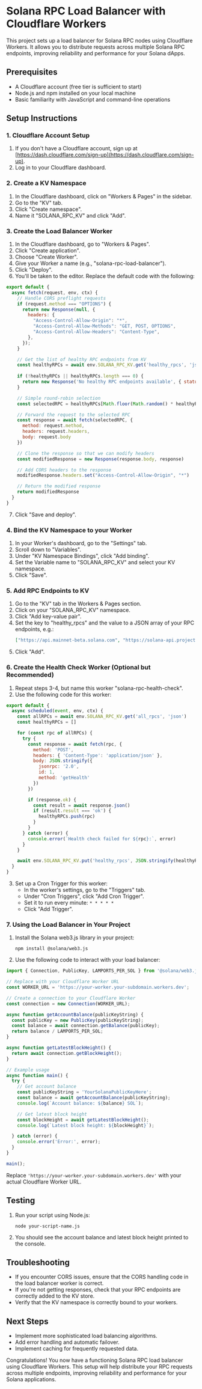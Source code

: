 # Solana RPC Load Balancer with Cloudflare Workers

This project sets up a load balancer for Solana RPC nodes using Cloudflare Workers. It allows you to distribute requests across multiple Solana RPC endpoints, improving reliability and performance for your Solana dApps.

## Prerequisites

- A Cloudflare account (free tier is sufficient to start)
- Node.js and npm installed on your local machine
- Basic familiarity with JavaScript and command-line operations

## Setup Instructions

### 1. Cloudflare Account Setup

1. If you don't have a Cloudflare account, sign up at [https://dash.cloudflare.com/sign-up](https://dash.cloudflare.com/sign-up).
2. Log in to your Cloudflare dashboard.

### 2. Create a KV Namespace

1. In the Cloudflare dashboard, click on "Workers & Pages" in the sidebar.
2. Go to the "KV" tab.
3. Click "Create namespace".
4. Name it "SOLANA_RPC_KV" and click "Add".

### 3. Create the Load Balancer Worker

1. In the Cloudflare dashboard, go to "Workers & Pages".
2. Click "Create application".
3. Choose "Create Worker".
4. Give your Worker a name (e.g., "solana-rpc-load-balancer").
5. Click "Deploy".
6. You'll be taken to the editor. Replace the default code with the following:

```javascript
export default {
  async fetch(request, env, ctx) {
    // Handle CORS preflight requests
    if (request.method === "OPTIONS") {
      return new Response(null, {
        headers: {
          "Access-Control-Allow-Origin": "*",
          "Access-Control-Allow-Methods": "GET, POST, OPTIONS",
          "Access-Control-Allow-Headers": "Content-Type",
        },
      });
    }

    // Get the list of healthy RPC endpoints from KV
    const healthyRPCs = await env.SOLANA_RPC_KV.get('healthy_rpcs', 'json')
    
    if (!healthyRPCs || healthyRPCs.length === 0) {
      return new Response('No healthy RPC endpoints available', { status: 503 })
    }

    // Simple round-robin selection
    const selectedRPC = healthyRPCs[Math.floor(Math.random() * healthyRPCs.length)]

    // Forward the request to the selected RPC
    const response = await fetch(selectedRPC, {
      method: request.method,
      headers: request.headers,
      body: request.body
    })

    // Clone the response so that we can modify headers
    const modifiedResponse = new Response(response.body, response)

    // Add CORS headers to the response
    modifiedResponse.headers.set("Access-Control-Allow-Origin", "*")

    // Return the modified response
    return modifiedResponse
  }
}
```

7. Click "Save and deploy".

### 4. Bind the KV Namespace to your Worker

1. In your Worker's dashboard, go to the "Settings" tab.
2. Scroll down to "Variables".
3. Under "KV Namespace Bindings", click "Add binding".
4. Set the Variable name to "SOLANA_RPC_KV" and select your KV namespace.
5. Click "Save".

### 5. Add RPC Endpoints to KV

1. Go to the "KV" tab in the Workers & Pages section.
2. Click on your "SOLANA_RPC_KV" namespace.
3. Click "Add key-value pair".
4. Set the key to "healthy_rpcs" and the value to a JSON array of your RPC endpoints, e.g.:
   ```json
   ["https://api.mainnet-beta.solana.com", "https://solana-api.projectserum.com"]
   ```
5. Click "Add".

### 6. Create the Health Check Worker (Optional but Recommended)

1. Repeat steps 3-4, but name this worker "solana-rpc-health-check".
2. Use the following code for this worker:

```javascript
export default {
  async scheduled(event, env, ctx) {
    const allRPCs = await env.SOLANA_RPC_KV.get('all_rpcs', 'json')
    const healthyRPCs = []

    for (const rpc of allRPCs) {
      try {
        const response = await fetch(rpc, {
          method: 'POST',
          headers: { 'Content-Type': 'application/json' },
          body: JSON.stringify({
            jsonrpc: '2.0',
            id: 1,
            method: 'getHealth'
          })
        })

        if (response.ok) {
          const result = await response.json()
          if (result.result === 'ok') {
            healthyRPCs.push(rpc)
          }
        }
      } catch (error) {
        console.error(`Health check failed for ${rpc}:`, error)
      }
    }

    await env.SOLANA_RPC_KV.put('healthy_rpcs', JSON.stringify(healthyRPCs))
  }
}
```

3. Set up a Cron Trigger for this worker:
   - In the worker's settings, go to the "Triggers" tab.
   - Under "Cron Triggers", click "Add Cron Trigger".
   - Set it to run every minute: `* * * * *`
   - Click "Add Trigger".

### 7. Using the Load Balancer in Your Project

1. Install the Solana web3.js library in your project:
   ```
   npm install @solana/web3.js
   ```

2. Use the following code to interact with your load balancer:

```javascript
import { Connection, PublicKey, LAMPORTS_PER_SOL } from '@solana/web3.js';

// Replace with your Cloudflare Worker URL
const WORKER_URL = 'https://your-worker.your-subdomain.workers.dev';

// Create a connection to your Cloudflare Worker
const connection = new Connection(WORKER_URL);

async function getAccountBalance(publicKeyString) {
  const publicKey = new PublicKey(publicKeyString);
  const balance = await connection.getBalance(publicKey);
  return balance / LAMPORTS_PER_SOL;
}

async function getLatestBlockHeight() {
  return await connection.getBlockHeight();
}

// Example usage
async function main() {
  try {
    // Get account balance
    const publicKeyString = 'YourSolanaPublicKeyHere';
    const balance = await getAccountBalance(publicKeyString);
    console.log(`Account balance: ${balance} SOL`);

    // Get latest block height
    const blockHeight = await getLatestBlockHeight();
    console.log(`Latest block height: ${blockHeight}`);

  } catch (error) {
    console.error('Error:', error);
  }
}

main();
```

Replace `'https://your-worker.your-subdomain.workers.dev'` with your actual Cloudflare Worker URL.

## Testing

1. Run your script using Node.js:
   ```
   node your-script-name.js
   ```

2. You should see the account balance and latest block height printed to the console.

## Troubleshooting

- If you encounter CORS issues, ensure that the CORS handling code in the load balancer worker is correct.
- If you're not getting responses, check that your RPC endpoints are correctly added to the KV store.
- Verify that the KV namespace is correctly bound to your workers.

## Next Steps

- Implement more sophisticated load balancing algorithms.
- Add error handling and automatic failover.
- Implement caching for frequently requested data.

Congratulations! You now have a functioning Solana RPC load balancer using Cloudflare Workers. This setup will help distribute your RPC requests across multiple endpoints, improving reliability and performance for your Solana applications.
